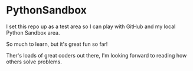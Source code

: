 # PythonSandbox

I set this repo up as a test area so I can play with GitHub and my local Python Sandbox area.

So much to learn, but it's great fun so far!

Ther's loads of great coders out there, I'm looking forward to reading how others solve problems.